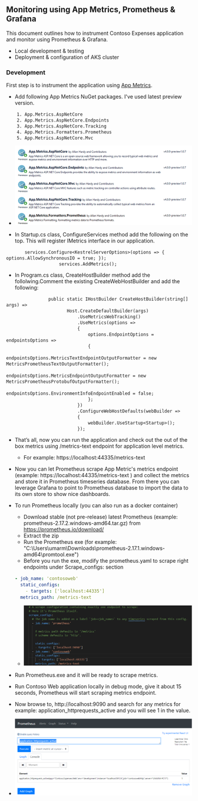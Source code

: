 ## Monitoring using App Metrics, Prometheus & Grafana

This document outlines how to instrument Contoso Expenses application and monitor using Prometheus & Grafana.

 - Local development & testing 
 - Deployment & configuration of AKS cluster

### Development

First step is to instrument the application using [App Metrics](https://github.com/AppMetrics/AppMetrics). 

- Add following App Metrics NuGet packages. I've used latest preview version.
```
    1. App.Metrics.AspNetCore 
    2. App.Metrics.AspNetCore.Endpoints
    3. App.Metrics.AspNetCore.Tracking
    4. App.Metrics.Formatters.Prometheus
    5. App.Metrics.AspNetCore.Mvc
```
   + ![App Metrics NuGet packages](./images/monitoring/appmetrics-nugetpackages.png)

- In Startup.cs class, ConfigureServices method add the following on the top. This will register IMetrics interface in our application. 

```
       services.Configure<KestrelServerOptions>(options => { options.AllowSynchronousIO = true; });
		            services.AddMetrics();
```
- In Program.cs class, CreateHostBuilder method add the follolwing.Comment the existing CreateWebHostBuilder and add the following:


```
			    public static IHostBuilder CreateHostBuilder(string[] args) =>
			           Host.CreateDefaultBuilder(args)
			               .UseMetricsWebTracking()
			               .UseMetrics(options =>
			               {
			                   options.EndpointOptions = endpointsOptions =>
			                   {
			                       endpointsOptions.MetricsTextEndpointOutputFormatter = new MetricsPrometheusTextOutputFormatter();
			                       endpointsOptions.MetricsEndpointOutputFormatter = new MetricsPrometheusProtobufOutputFormatter();
			                       endpointsOptions.EnvironmentInfoEndpointEnabled = false;
			                   };
			               })
			               .ConfigureWebHostDefaults(webBuilder =>
			               {
			                   webBuilder.UseStartup<Startup>();
			               });

```
- That’s all, now you can run the application and check out the out of the box metrics using /metrics-text endpoint for application level metrics.
  + For example: https://localhost:44335/metrics-text 

- Now you can let Prometheus scrape App Metric's metrics endpoint (example: https://localhost:44335/metrics-text ) and collect the metrics and store it in Prometheus timeseries database. From there you can leverage Grafana to point to Prometheus database to import the data to its own store to show nice dashboards.

- To run Prometheus locally (you can also run as a docker container)
  + Download stable (not pre-release)  latest Prometheus (example: prometheus-2.17.2.windows-amd64.tar.gz) from https://prometheus.io/download/
  + Extract the zip
  + Run the Prometheus exe (for example: "C:\Users\umarm\Downloads\prometheus-2.17.1.windows-amd64\promtool.exe") 
  + Before you run the exe, modify the prometheus.yaml to scrape right endpoints under Scrape_configs: section
  ```yml
  - job_name: 'contosoweb'
	static_configs:
	  - targets: ['localhost:44335']
	metrics_path: /metrics-text
  ```
  + ![Prometheus Scrape Config](./images/monitoring/prometheus-scrapeconfig.png)

- Run Prometheus.exe and it will be ready to scrape metrics. 

- Run Contoso Web application locally in debug mode, give it about 15 seconds, Prometheus will start scraping metrics endpoint. 

- Now browse to, http://localhost:9090 and search for any metrics for example: application_httprequests_active and you will see 1 in the value. 
 + ![Prometheus Dashboard](./images/monitoring/prometheus-dashboard.png)

 